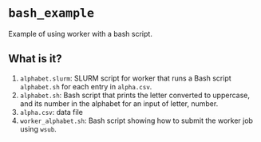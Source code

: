 # `bash_example`

Example of using worker with a bash script.

## What is it?
1. `alphabet.slurm`: SLURM script for worker that runs a Bash script
    `alphabet.sh` for each entry in `alpha.csv`.
1. `alphabet.sh`: Bash script that prints the letter converted to
    uppercase, and its number in the alphabet for an input of letter,
    number.
1. `alpha.csv`: data file
1. `worker_alphabet.sh`: Bash script showing how to submit the worker job
    using `wsub`.

